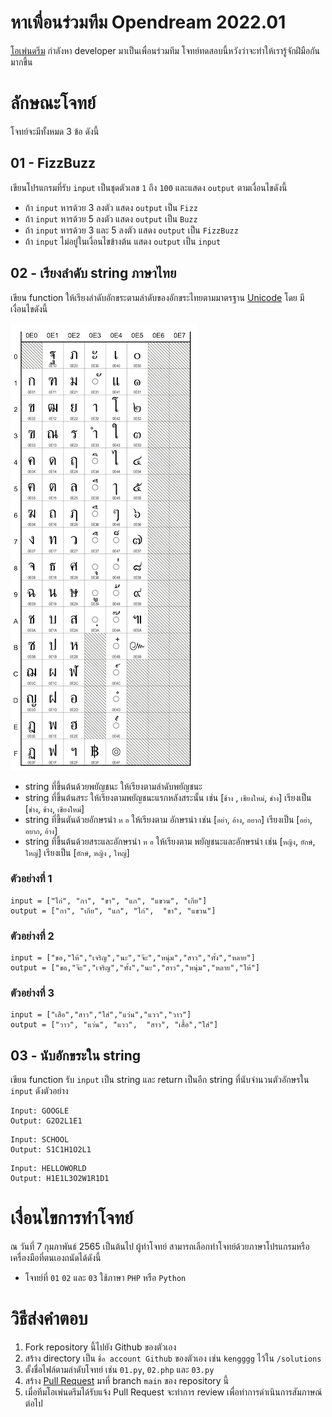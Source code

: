 # หาเพื่อนร่วมทีม Opendream 2022.01

[โอเพ่นดรีม][1] กำลังหา developer มาเป็นเพื่อนร่วมทีม โจทย์ทดสอบนี้หวังว่าจะทำให้เรารู้จักฝีมือกันมากขึ้น

# ลักษณะโจทย์

โจทย์จะมีทั้งหมด 3 ข้อ ดังนี้
## 01 - FizzBuzz

เขียนโปรแกรมที่รับ `input` เป็นชุดตัวเลข `1` ถึง `100` และแสดง `output` ตามเงื่อนไขดังนี้
- ถ้า `input` หารด้วย 3 ลงตัว แสดง `output` เป็น `Fizz`
- ถ้า `input` หารด้วย 5 ลงตัว แสดง `output` เป็น `Buzz`
- ถ้า `input` หารด้วย 3 และ 5 ลงตัว แสดง `output` เป็น `FizzBuzz`
- ถ้า `input` ไม่อยู่ในเงื่อนไขข้างต้น แสดง `output` เป็น `input`

## 02 - เรียงลำดับ string ภาษาไทย

เขียน function ให้เรียงลำดับอักขระตามลำดับของอักขระไทยตามมาตรฐาน [Unicode][4] โดย มีเงื่อนไขดังนี้

![Thai Unicode Order](/images/thai-unicode-order.png "Thai Unicode Order")

- string ที่ขึ้นต้นด้วยพยัญชนะ ให้เรียงตามลำดับพยัญชนะ
- string ที่ขึ้นต้นสระ ให้เรียงตามพยัญชนะแรกหลังสระนั้น เช่น [`ช้าง` , `เชียงใหม่`, `ช่าง`] เรียงเป็น [`ช่าง`, `ช้าง`, `เชียงใหม่`]
- string ที่ขึ้นตันด้วยอักษรนำ `ห` `อ` ให้เรียงตาม อักษรนำ เช่น [`อย่า`, `อ้าง`, `อยาก`] เรียงเป็น [`อย่า`, `อยาก`, `อ้าง`]
- string ที่ขึ้นต้นด้วยสระและอักษรนำ `ห` `อ` ให้เรียงตาม พยัญชนะและอักษรนำ เช่น [`หญิง`, `ยักษ์`, `ใหญ่`] เรียงเป็น [`ยักษ์`, `หญิง` , `ใหญ่`]

### ตัวอย่างที่ 1

```
input = ["ไก่", "กา", "ขา", "แก", "แขวน", "เกีย"]
output = ["กา", "เกีย", "แก", "ไก่",  "ขา", "แขวน"]
```

### ตัวอย่างที่ 2

```
input = ["ขอ,"ให้","เจริญ","นะ","จ๊ะ","หนุ่ม","สาว","ทั้ง","หลาย"]
output = ["ขอ,"จ๊ะ","เจริญ","ทั้ง","นะ","สาว","หนุ่ม","หลาย","ให้"]
```
### ตัวอย่างที่ 3

```
input = ["เสือ","สาว","ใส่","แว่น","แวว","วาว"]
output = ["วาว", "แว่น", "แวว",  "สาว", "เสื้อ","ใส่"]
```
## 03 - นับอักขระใน string

เขียน function รับ `input` เป็น string และ return เป็นอีก string ที่นับจำนวนตัวอักษรใน `input` ดังตัวอย่าง

```
Input: GOOGLE
Output: G2O2L1E1
```
```
Input: SCHOOL
Output: S1C1H1O2L1
```
```
Input: HELLOWORLD
Output: H1E1L3O2W1R1D1
```


# เงื่อนไขการทำโจทย์

ณ วันที่ 7 กุมภาพันธ์ 2565 เป็นต้นไป ผู้ทำโจทย์ สามารถเลือกทำโจทย์ด้วยภาษาโปรแกรมหรือเครื่องมือที่ตนเองถนัดได้ดังนี้

- โจทย์ที่ `01` `02` และ `03` ใช้ภาษา `PHP` หรือ `Python`

# วิธีส่งคำตอบ  

1. Fork repository นี้ไปยัง Github ของตัวเอง
2. สร้าง directory เป็น `ชื่อ account Github` ของตัวเอง เช่น `kengggg` ไว้ใน `/solutions`
3. ตั้งชื่อไฟล์ตามลำดับโจทย์ เช่น `01.py`, `02.php` และ `03.py`
4. สร้าง [Pull Request][2] มาที่ branch `main` ของ repository นี้
5. เมื่อทีมโอเพ่นดรีมได้รับแจ้ง Pull Request จะทำการ review เพื่อทำการดำเนินการสัมภาษณ์ต่อไป

[1]: https://www.opendream.co.th
[2]: https://docs.github.com/en/github/collaborating-with-pull-requests/proposing-changes-to-your-work-with-pull-requests/creating-a-pull-request
[3]: https://raw.githubusercontent.com/opendream/openteam/main/posts.json
[4]: http://www.unicode.org/charts/PDF/U0E00.pdf